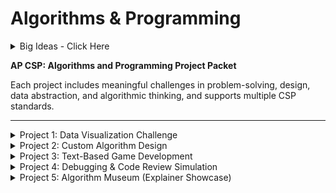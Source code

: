 # Algorithms & Programming


<details><summary>Big Ideas - Click Here</summary>

**Big Ideas Covered:**

* **Algorithms (AL)**
* **Abstraction (AB)**
* **Program Development (CRD)**
* **Data (DAT)**

**Comprehensive Outline**

**3.1: Variables and Assignments**

* Understanding variables as symbolic names storing values
* How assignment statements change values
* Naming conventions and best practices
* Types of data: integer, float, string, Boolean
* **Key Skill:** Create and manipulate variables

**3.2: Data Types**

* Identifying common data types
* Type compatibility and implicit vs explicit casting
* Boolean logic and conditionals
* **Key Skill:** Reason through variable types and predict outcomes

**3.3: Managing Complexity with Procedures (Functions)**

* Defining and calling functions
* Parameters and return values
* Purpose of abstraction in program design
* Reducing repetition and improving clarity
* **Key Skill:** Write and use procedures to break down problems

**3.4: Developing Procedures**

* Decomposing problems into subproblems
* Sequencing instructions
* Identifying reusable logic
* **Key Skill:** Create modular and readable code using procedures

**3.5: Algorithms**

* Understanding algorithms as step-by-step processes
* Expressing algorithms in code, pseudocode, or flowcharts
* Identifying sequence, selection, and iteration
* **Key Skill:** Analyze and write simple algorithms (e.g., search, sort)

**3.6: Boolean Expressions and If Statements**

* Using `if`, `else if`, and `else`
* Relational operators (`==`, `!=`, `>`, `<`, `>=`, `<=`)
* Logical operators (`AND`, `OR`, `NOT`)
* **Key Skill:** Write conditional logic to control program flow

**3.7: Iteration (Loops)**

* `for` loops and `while` loops
* Loop control: incrementing, breaking, and nested loops
* Trace and debug loop execution
* **Key Skill:** Use loops to automate repeated tasks

**3.8: Combining Elements to Solve Problems**

* Integrating variables, conditionals, and loops
* Building algorithms to solve complex problems
* Emphasis on testing and debugging
* **Key Skill:** Synthesize programming elements into working solutions

**3.9: Developing Algorithms**

* Using existing algorithms or creating new ones
* Refining and testing algorithms
* Representing algorithms as pseudocode and/or diagrams
* **Key Skill:** Plan, document, and implement multi-step logic

**3.10: Errors and Testing**

* Types of errors: syntax, logic, and runtime
* Use of test cases and debugging strategies
* Reading error messages and tracebacks
* **Key Skill:** Find and fix problems systematically

**3.11: Binary Search vs Linear Search**

* Linear search: simple, but slower for large data
* Binary search: faster, requires sorted data
* Tradeoffs in algorithm efficiency
* **Key Skill:** Compare search algorithms conceptually and in code

**3.12: Comparing Algorithmic Efficiency**

* Number of steps vs size of input (n)
* Informal analysis of algorithm runtime
* Big picture: efficiency impacts user experience and scalability
* **Key Skill:** Evaluate which algorithm is “better” and why

**3.13: Developing Programs**

* Problem identification, solution design
* Iterative development process: test, debug, refine
* Use of documentation and comments
* Collaboration and code review
* **Key Skill:** Design and build real programs with purpose

**Key Vocabulary**:

* Algorithm
* Abstraction
* Procedure
* Loop / Iteration
* Boolean
* Conditionals
* Debugging
* Linear/Binary Search
* Efficiency
* Input/Output
* Parameters / Return

**Suggested Activities:**

* **Debugging challenges**
* **Code tracing worksheets**
* **Huffman coding (as a stretch topic for algorithms)**
* **Block-based to text-based translation (e.g., Scratch to Python)**
* **Write and refine a simple calculator or game logic**
* **Pseudocode practice and flowcharts**

</details>

**AP CSP: Algorithms and Programming Project Packet**

Each project includes meaningful challenges in problem-solving, design, data abstraction, and algorithmic thinking, and supports multiple CSP standards.

---

<details> <summary>Project 1: Data Visualization Challenge</summary>

**College Board Learning Objectives:**

* DAT-2.D: Describe the purpose of a computational artifact.
* DAT-2.E: Create a computational artifact using data.
* AAP-2.J: Create programs that use libraries or APIs.

**Summary:**
Students will analyze a real-world dataset (e.g., climate, sports, health) and build a program that visualizes the data through graphs or interactive charts. They must clean the data, apply algorithms to extract meaning, and generate visual output.

**Deliverables:**

* Python or JavaScript program with visualization
* Annotated code with explanations
* 1-page summary of insights from the data

**Assessment Rubric:**

Project 1: Data Visualization Challenge

**College Board Learning Objectives:**

* DAT-2.D: Describe the purpose of a computational artifact.
* DAT-2.E: Create a computational artifact using data.
* AAP-2.J: Create programs that use libraries or APIs.

**Summary:**
Students will analyze a real-world dataset (e.g., climate, sports, health) and build a program that visualizes the data through graphs or interactive charts. They must clean the data, apply algorithms to extract meaning, and generate visual output.

**Deliverables:**

* Python or JavaScript program with visualization
* Annotated code with explanations
* 1-page summary of insights from the data

**Assessment Rubric:**

| Criteria                   | 4 - Excellent                                                  | 3 - Proficient                         | 2 - Developing                    | 1 - Beginning                           |
| -------------------------- | -------------------------------------------------------------- | -------------------------------------- | --------------------------------- | --------------------------------------- |
| Data Processing & Accuracy | Data is cleaned, processed, and represented with high accuracy | Data mostly processed correctly        | Some data processed, minor errors | Major issues or missing data processing |
| Program Functionality      | Fully functional and interactive                               | Mostly functional, minor bugs          | Partially functional              | Non-functional or incomplete            |
| Algorithm Use              | Well-structured and efficient algorithms                       | Logical and mostly correct             | Some inefficiency or errors       | Poor or no algorithmic structure        |
| Visualization Clarity      | Highly clear, informative, and visually appealing              | Generally clear and well-organized     | Some visual confusion             | Unclear or poorly designed              |
| Communication & Creativity | Excellent explanation and innovative presentation              | Clear explanation with some creativity | Basic explanation                 | Poorly explained or lacking originality |

---

</details>

<details><summary>Project 2: Custom Algorithm Design</summary>

**College Board Learning Objectives:**

* AAP-2.C: Develop an algorithm.
* AAP-2.G: Express an algorithm using sequencing, selection, and iteration.
* AAP-2.K: Evaluate algorithms.

**Summary:**
Students will identify a real-world or classroom problem and design a custom algorithm to solve it. The algorithm should include clear use of control structures and be implemented in code.

**Deliverables:**

* Problem description
* Flowchart or pseudocode
* Working program with documentation
* Analysis of algorithm efficiency (qualitative)

**Assessment Rubric:** 

Project 2: Custom Algorithm Design

**College Board Learning Objectives:**

* AAP-2.C: Develop an algorithm.
* AAP-2.G: Express an algorithm using sequencing, selection, and iteration.
* AAP-2.K: Evaluate algorithms.

**Summary:**
Students will identify a real-world or classroom problem and design a custom algorithm to solve it. The algorithm should include clear use of control structures and be implemented in code.

**Deliverables:**

* Problem description
* Flowchart or pseudocode
* Working program with documentation
* Analysis of algorithm efficiency (qualitative)

**Assessment Rubric:**

| Criteria              | 4 - Excellent                              | 3 - Proficient                              | 2 - Developing       | 1 - Beginning                      |
| --------------------- | ------------------------------------------ | ------------------------------------------- | -------------------- | ---------------------------------- |
| Problem Definition    | Clearly articulated and meaningful         | Clear and solvable                          | Vague or simplistic  | Unclear or undeveloped             |
| Algorithm Design      | Innovative, efficient, and well-structured | Logical with appropriate control structures | Some logical flaws   | Poor structure or missing elements |
| Code Implementation   | Clean, correct, and complete               | Mostly correct with some issues             | Partially functional | Incomplete or not working          |
| Algorithm Explanation | Insightful and clearly communicates logic  | Reasonably clear explanation                | Limited clarity      | Missing or incorrect explanation   |

---
</details>


<details><summary>Project 3: Text-Based Game Development</summary>

**College Board Learning Objectives:**

* AAP-2.I: Use procedures to organize code.
* AAP-2.M: Develop programs that use lists.
* AAP-2.N: Use procedures that operate on data in lists.

**Summary:**
Students will design and build a text-based adventure game using procedures and data structures. They will implement lists, control flow, and functions to support reusable code and dynamic behavior.

**Deliverables:**

* Fully functional game (e.g., Python, Java)
* Code with at least two custom procedures and one list-based mechanic
* Game map or flow diagram

**Assessment Rubric:** 

Project 3: Text-Based Game Development

**College Board Learning Objectives:**

* AAP-2.I: Use procedures to organize code.
* AAP-2.M: Develop programs that use lists.
* AAP-2.N: Use procedures that operate on data in lists.

**Summary:**
Students will design and build a text-based adventure game using procedures and data structures. They will implement lists, control flow, and functions to support reusable code and dynamic behavior.

**Deliverables:**

* Fully functional game (e.g., Python, Java)
* Code with at least two custom procedures and one list-based mechanic
* Game map or flow diagram

**Assessment Rubric:**

| Criteria                 | 4 - Excellent                                               | 3 - Proficient                   | 2 - Developing              | 1 - Beginning                          |
| ------------------------ | ----------------------------------------------------------- | -------------------------------- | --------------------------- | -------------------------------------- |
| Game Logic & Playability | Highly engaging and bug-free                                | Playable with minor bugs         | Playable but limited        | Unplayable or incomplete               |
| Procedures & Lists       | Uses multiple reusable procedures and well-integrated lists | Appropriate use of both elements | Limited or inconsistent use | Missing procedures or list integration |
| Code Structure           | Well-organized and readable                                 | Mostly clear organization        | Some disorganization        | Hard to follow or messy                |
| Creativity & Innovation  | Highly original and engaging concept                        | Some creativity                  | Basic or conventional       | Lacking originality                    |

---

</details>


<details><summary>Project 4: Debugging & Code Review Simulation</summary>

**College Board Learning Objectives:**

* AAP-1.C: Identify and correct errors in programs.
* AAP-2.F: Evaluate expressions that use arithmetic operators.
* AAP-2.H: Determine the result of program execution.

**Summary:**
Students will be given a broken or inefficient program. Their job is to debug it, improve it, and write a peer review report explaining how and why they made their changes.

**Deliverables:**

* Corrected source code
* Side-by-side comparison with the original
* Peer review report (1 page)

**Assessment Rubric:**

Project 4: Debugging & Code Review Simulation

**College Board Learning Objectives:**

* AAP-1.C: Identify and correct errors in programs.
* AAP-2.F: Evaluate expressions that use arithmetic operators.
* AAP-2.H: Determine the result of program execution.

**Summary:**
Students will be given a broken or inefficient program. Their job is to debug it, improve it, and write a peer review report explaining how and why they made their changes.

**Deliverables:**

* Corrected source code
* Side-by-side comparison with the original
* Peer review report (1 page)

**Assessment Rubric:**

| Criteria           | 4 - Excellent                               | 3 - Proficient                          | 2 - Developing                        | 1 - Beginning                    |
| ------------------ | ------------------------------------------- | --------------------------------------- | ------------------------------------- | -------------------------------- |
| Bug Identification | All bugs correctly identified and explained | Most bugs identified                    | Some bugs found                       | Few or no bugs identified        |
| Debugging Quality  | Efficient and optimal fixes applied         | Functional fixes with some inefficiency | Fixes with side effects or redundancy | Buggy or no fixes applied        |
| Code Comparison    | Clear and complete before/after comparison  | Some comparison shown                   | Basic or unclear comparison           | No clear comparison              |
| Review Explanation | Detailed reasoning and reflection           | Some reasoning included                 | Minimal or vague explanation          | Missing or incorrect explanation |

---

</details>


<details><summary>Project 5: Algorithm Museum (Explainer Showcase)</summary>

**College Board Learning Objectives:**

* AAP-2.L: Explain how algorithms reflect different approaches to solving problems.
* CRD-2.C: Identify inputs and outputs of a program.
* AAP-2.K: Evaluate algorithms.

**Summary:**
Students select a classic algorithm (e.g., sorting, searching, pathfinding) and create an interactive or visual explainer. They must describe inputs/outputs, explain its function, and compare it with an alternative.

**Deliverables:**

* Explainer artifact (video, animation, poster, slideshow, etc.)
* Input/output examples
* Comparative write-up

**Assessment Rubric:**

Project 5: Algorithm Museum (Explainer Showcase)

**College Board Learning Objectives:**

* AAP-2.L: Explain how algorithms reflect different approaches to solving problems.
* CRD-2.C: Identify inputs and outputs of a program.
* AAP-2.K: Evaluate algorithms.

**Summary:**
Students select a classic algorithm (e.g., sorting, searching, pathfinding) and create an interactive or visual explainer. They must describe inputs/outputs, explain its function, and compare it with an alternative.

**Deliverables:**

* Explainer artifact (video, animation, poster, slideshow, etc.)
* Input/output examples
* Comparative write-up

**Assessment Rubric:**

| Criteria                | 4 - Excellent                                   | 3 - Proficient           | 2 - Developing                 | 1 - Beginning                         |
| ----------------------- | ----------------------------------------------- | ------------------------ | ------------------------------ | ------------------------------------- |
| Algorithm Explanation   | Clear, deep explanation with visuals/examples   | Mostly clear explanation | Some confusion or gaps         | Inaccurate or unclear explanation     |
| Inputs & Outputs        | Well-explained with accurate examples           | Mostly correct           | Minor errors or omissions      | Missing or incorrect examples         |
| Comparison & Evaluation | Thoughtful comparison of two or more approaches | Adequate comparison      | Limited insight or explanation | No meaningful comparison              |
| Presentation Quality    | Polished, creative, and informative             | Clear and informative    | Somewhat unclear               | Hard to understand or poorly executed |

---

</details>
